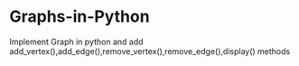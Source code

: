 # Graphs-in-Python
Implement Graph in python and add add_vertex(),add_edge(),remove_vertex(),remove_edge(),display() methods
